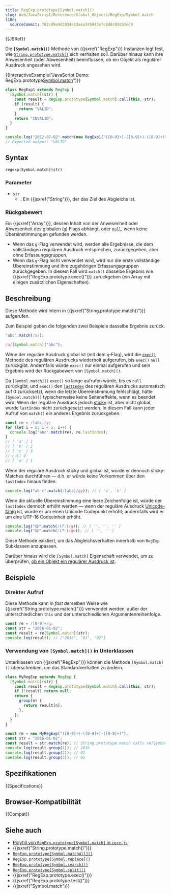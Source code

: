 ```yaml
---
title: RegExp.prototype[Symbol.match]()
slug: Web/JavaScript/Reference/Global_Objects/RegExp/Symbol.match
l10n:
  sourceCommit: 702cd9e4d2834e13aea345943efc8d0c03d92ec9
---
```


{{JSRef}}

Die **`[Symbol.match]()`** Methode von {{jsxref("RegExp")}} Instanzen legt fest, wie [`String.prototype.match()`](/de/docs/Web/JavaScript/Reference/Global_Objects/String/match) sich verhalten soll. Darüber hinaus kann ihre Anwesenheit (oder Abwesenheit) beeinflussen, ob ein Objekt als regulärer Ausdruck angesehen wird.

{{InteractiveExample("JavaScript Demo: RegExp.prototype[Symbol.match]()")}}

```js interactive-example
class RegExp1 extends RegExp {
  [Symbol.match](str) {
    const result = RegExp.prototype[Symbol.match].call(this, str);
    if (result) {
      return "VALID";
    }
    return "INVALID";
  }
}

console.log("2012-07-02".match(new RegExp1("([0-9]+)-([0-9]+)-([0-9]+)")));
// Expected output: "VALID"
```

## Syntax

```js-nolint
regexp[Symbol.match](str)
```

### Parameter

- `str`
  - : Ein {{jsxref("String")}}, der das Ziel des Abgleichs ist.

### Rückgabewert

Ein {{jsxref("Array")}}, dessen Inhalt von der Anwesenheit oder Abwesenheit des globalen (`g`) Flags abhängt, oder [`null`](/de/docs/Web/JavaScript/Reference/Operators/null), wenn keine Übereinstimmungen gefunden werden.

- Wenn das `g`-Flag verwendet wird, werden alle Ergebnisse, die dem vollständigen regulären Ausdruck entsprechen, zurückgegeben, aber ohne Erfassungsgruppen.
- Wenn das `g`-Flag nicht verwendet wird, wird nur die erste vollständige Übereinstimmung und ihre zugehörigen Erfassungsgruppen zurückgegeben. In diesem Fall wird `match()` dasselbe Ergebnis wie {{jsxref("RegExp.prototype.exec()")}} zurückgeben (ein Array mit einigen zusätzlichen Eigenschaften).

## Beschreibung

Diese Methode wird intern in {{jsxref("String.prototype.match()")}} aufgerufen.

Zum Beispiel geben die folgenden zwei Beispiele dasselbe Ergebnis zurück.

```js
"abc".match(/a/);

/a/[Symbol.match]("abc");
```

Wenn der reguläre Ausdruck global ist (mit dem `g`-Flag), wird die [`exec()`](/de/docs/Web/JavaScript/Reference/Global_Objects/RegExp/exec) Methode des regulären Ausdrucks wiederholt aufgerufen, bis `exec()` `null` zurückgibt. Andernfalls würde `exec()` nur einmal aufgerufen und sein Ergebnis wird der Rückgabewert von `[Symbol.match]()`.

Da `[Symbol.match]()` `exec()` so lange aufrufen würde, bis es `null` zurückgibt, und `exec()` den [`lastIndex`](/de/docs/Web/JavaScript/Reference/Global_Objects/RegExp/lastIndex) des regulären Ausdrucks automatisch auf 0 zurücksetzt, wenn die letzte Übereinstimmung fehlschlägt, hätte `[Symbol.match]()` typischerweise keine Seiteneffekte, wenn es beendet wird. Wenn der reguläre Ausdruck jedoch [sticky](/de/docs/Web/JavaScript/Reference/Global_Objects/RegExp/sticky) ist, aber nicht global, würde `lastIndex` nicht zurückgesetzt werden. In diesem Fall kann jeder Aufruf von `match()` ein anderes Ergebnis zurückgeben.

```js
const re = /[abc]/y;
for (let i = 0; i < 5; i++) {
  console.log("abc".match(re), re.lastIndex);
}
// [ 'a' ] 1
// [ 'b' ] 2
// [ 'c' ] 3
// null 0
// [ 'a' ] 1
```

Wenn der reguläre Ausdruck sticky und global ist, würde er dennoch sticky-Matches durchführen — d.h. er würde keine Vorkommen über den `lastIndex` hinaus finden.

```js
console.log("ab-c".match(/[abc]/gy)); // [ 'a', 'b' ]
```

Wenn die aktuelle Übereinstimmung eine leere Zeichenfolge ist, würde der `lastIndex` dennoch erhöht werden — wenn der reguläre Ausdruck [Unicode-fähig](/de/docs/Web/JavaScript/Reference/Global_Objects/RegExp/unicode#unicode-aware_mode) ist, würde er um einen Unicode Codepunkt erhöht; andernfalls wird er um eine UTF-16 Codeeinheit erhöht.

```js
console.log("😄".match(/(?:)/g)); // [ '', '', '' ]
console.log("😄".match(/(?:)/gu)); // [ '', '' ]
```

Diese Methode existiert, um das Abgleichsverhalten innerhalb von `RegExp` Subklassen anzupassen.

Darüber hinaus wird die `[Symbol.match]` Eigenschaft verwendet, um zu überprüfen, [ob ein Objekt ein regulärer Ausdruck ist](/de/docs/Web/JavaScript/Reference/Global_Objects/RegExp#special_handling_for_regexes).

## Beispiele

### Direkter Aufruf

Diese Methode kann in _fast_ derselben Weise wie {{jsxref("String.prototype.match()")}} verwendet werden, außer der unterschiedlichen `this` und der unterschiedlichen Argumentenreihenfolge.

```js
const re = /[0-9]+/g;
const str = "2016-01-02";
const result = re[Symbol.match](str);
console.log(result); // ["2016", "01", "02"]
```

### Verwendung von `[Symbol.match]()` in Unterklassen

Unterklassen von {{jsxref("RegExp")}} können die Methode `[Symbol.match]()` überschreiben, um das Standardverhalten zu ändern.

```js
class MyRegExp extends RegExp {
  [Symbol.match](str) {
    const result = RegExp.prototype[Symbol.match].call(this, str);
    if (!result) return null;
    return {
      group(n) {
        return result[n];
      },
    };
  }
}

const re = new MyRegExp("([0-9]+)-([0-9]+)-([0-9]+)");
const str = "2016-01-02";
const result = str.match(re); // String.prototype.match calls re[Symbol.match]().
console.log(result.group(1)); // 2016
console.log(result.group(2)); // 01
console.log(result.group(3)); // 02
```

## Spezifikationen

{{Specifications}}

## Browser-Kompatibilität

{{Compat}}

## Siehe auch

- [Polyfill von `RegExp.prototype[Symbol.match]` in `core-js`](https://github.com/zloirock/core-js#ecmascript-string-and-regexp)
- {{jsxref("String.prototype.match()")}}
- [`RegExp.prototype[Symbol.matchAll]()`](/de/docs/Web/JavaScript/Reference/Global_Objects/RegExp/Symbol.matchAll)
- [`RegExp.prototype[Symbol.replace]()`](/de/docs/Web/JavaScript/Reference/Global_Objects/RegExp/Symbol.replace)
- [`RegExp.prototype[Symbol.search]()`](/de/docs/Web/JavaScript/Reference/Global_Objects/RegExp/Symbol.search)
- [`RegExp.prototype[Symbol.split]()`](/de/docs/Web/JavaScript/Reference/Global_Objects/RegExp/Symbol.split)
- {{jsxref("RegExp.prototype.exec()")}}
- {{jsxref("RegExp.prototype.test()")}}
- {{jsxref("Symbol.match")}}
